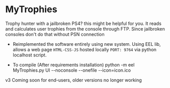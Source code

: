 # MyTrophies

Trophy hunter with a jailbroken PS4? this might be helpful for you. It reads and calculates user trophies from the console through FTP. Since jailbroken consoles don't do that without PSN connection

* Reimplemented the software entirely using new system. Using EEL lib, allows a web page `HTML-CSS-JS` hosted locally `PORT: 9764` via python localhost script.

* To compile (After requirements installation)
python -m eel MyTrophies.py UI --noconsole --onefile --icon=icon.ico

v3 Coming soon for end-users, older versions no longer working
